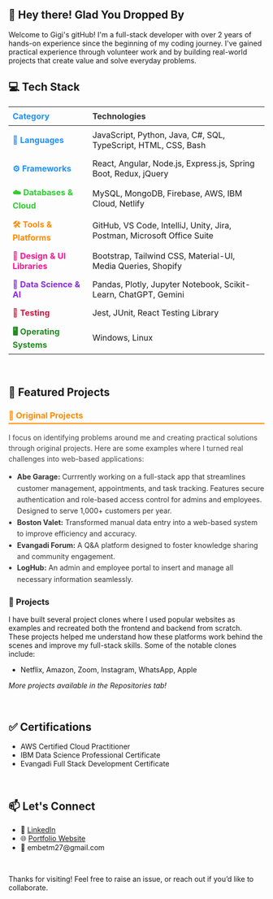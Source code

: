 ## 👋 Hey there! Glad You Dropped By
<p>Welcome to Gigi's gitHub! I'm a full-stack developer with over 2 years of hands-on experience since the beginning of my coding journey. I've gained practical experience through volunteer work and by building real-world projects that create value and solve everyday problems.</p>


<h2>💻 Tech Stack</h2>
<table>
  <thead>
    <tr>
      <th style="text-align:left; padding:8px; color:#1E90FF;">Category</th>
      <th style="text-align:left; padding:8px; color:#333;">Technologies</th>
    </tr>
  </thead>
  <tbody>
    <tr>
      <td style="padding:8px; font-weight:bold; color:#1E90FF;">📝 Languages</td>
      <td style="padding:8px;">JavaScript, Python, Java, C#, SQL, TypeScript, HTML, CSS, Bash</td>
    </tr>
    <tr>
      <td style="padding:8px; font-weight:bold; color:#1E90FF;">⚙️ Frameworks</td>
      <td style="padding:8px;">React, Angular, Node.js, Express.js, Spring Boot, Redux, jQuery</td>
    </tr>
    <tr>
      <td style="padding:8px; font-weight:bold; color:#32CD32;">☁️ Databases & Cloud</td>
      <td style="padding:8px;">MySQL, MongoDB, Firebase, AWS, IBM Cloud, Netlify</td>
    </tr>
    <tr>
      <td style="padding:8px; font-weight:bold; color:#FF8C00;">🛠️ Tools & Platforms</td>
      <td style="padding:8px;">GitHub, VS Code, IntelliJ, Unity, Jira, Postman, Microsoft Office Suite</td>
    </tr>
    <tr>
      <td style="padding:8px; font-weight:bold; color:#FF1493;">🎨 Design & UI Libraries</td>
      <td style="padding:8px;">Bootstrap, Tailwind CSS, Material-UI, Media Queries, Shopify</td>
    </tr>
    <tr>
      <td style="padding:8px; font-weight:bold; color:#8A2BE2;">🤖 Data Science & AI</td>
      <td style="padding:8px;">Pandas, Plotly, Jupyter Notebook, Scikit-Learn, ChatGPT, Gemini</td>
    </tr>
    <tr>
      <td style="padding:8px; font-weight:bold; color:#DC143C;">🧪 Testing</td>
      <td style="padding:8px;">Jest, JUnit, React Testing Library</td>
    </tr>
    <tr>
      <td style="padding:8px; font-weight:bold; color:#228B22;">🖥️ Operating Systems</td>
      <td style="padding:8px;">Windows, Linux</td>
    </tr>
  </tbody>
</table>
<br/>


<h2>📂 Featured Projects</h2>
<article style="margin-bottom: 1.5em;">
  <h3 style="color:#FF8C00; border-bottom: 2px solid #FF8C00; padding-bottom: 0.3em;">🚀 Original Projects</h3>
  <p style="color:#444; line-height: 1.5; max-width: 600px;">
   I focus on identifying problems around me and creating practical solutions through original projects. Here are some examples where I turned real challenges into web-based applications:
  </p>
  <ul style="line-height: 1.6; list-style-type: disc; padding-left: 1.2em; color:#333;">
        <li><strong>Abe Garage:</strong> Currrently working on a full-stack app that streamlines customer management, appointments, and task tracking. Features secure authentication and role-based access control for admins and employees. Designed to serve 1,000+ customers per year.</li>
    <li><strong >Boston Valet:</strong> Transformed manual data entry into a web-based system to improve efficiency and accuracy.</li>
    <li><strong>Evangadi Forum:</strong> A Q&A platform designed to foster knowledge sharing and community engagement.</li>
    <li><strong>LogHub:</strong> An admin and employee portal to insert and manage all necessary information seamlessly.</li>

  </ul>
</article>
<h3>🚀 Projects</h3>
<p> I have built several project clones where I used popular websites as examples and recreated both the frontend and backend from scratch. These projects helped me understand how these platforms work behind the scenes and improve my full-stack skills. Some of the notable clones include:</p>
<ul>
  <li>Netflix, Amazon, Zoom, Instagram, WhatsApp, Apple</li>
</ul>
<p><em>More projects available in the Repositories tab!</em></p>
<br/>
<h2>✅ Certifications</h2>
<ul>
<li>AWS Certified Cloud Practitioner</li>
<li>IBM Data Science Professional Certificate</li>
<li>Evangadi Full Stack Development Certificate</li>
</ul>
  
<br/>
<h2>📫 Let's Connect</h2>
<ul>
  <li>💼 <a href="https://www.linkedin.com/in/embet/" target="_blank">LinkedIn</a></li>
  <li>🌐 <a href="https://emugelu.com/" target="_blank">Portfolio Website</a></li>
  <li>📧 embetm27@gmail.com</li>
</ul>
<br/>
<p>Thanks for visiting! Feel free to raise an issue, or reach out if you’d like to collaborate.</p>
